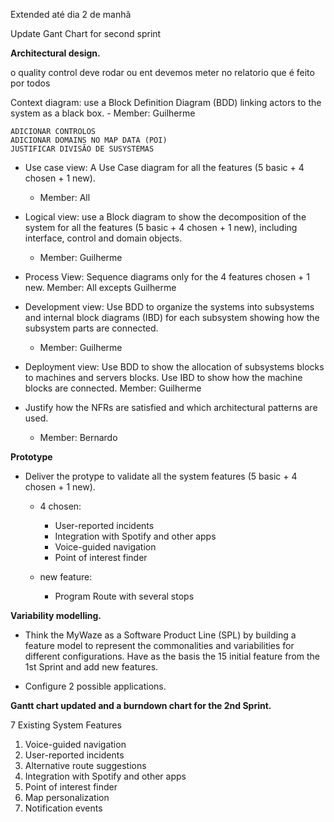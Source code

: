Extended até dia 2 de manhã

Update Gant Chart for second sprint

**Architectural design.**

o quality control deve rodar ou ent devemos meter no relatorio que é feito por todos

 Context diagram: use a Block Definition Diagram (BDD) linking actors to the system as a black box.
    - Member: Guilherme

    ADICIONAR CONTROLOS
    ADICIONAR DOMAINS NO MAP DATA (POI)
    JUSTIFICAR DIVISÃO DE SUSYSTEMAS

- Use case view: A Use Case diagram for all the features (5 basic + 4 chosen + 1 new). 
    - Member: All

-  Logical view: use a Block diagram to show the decomposition of the system for all the features (5 basic + 4 chosen + 1 new), including interface, control and domain objects. 
    - Member: Guilherme

-  Process View: Sequence diagrams only for the 4 features chosen + 1 new.
    Member: All excepts Guilherme

-  Development view: Use BDD to organize the systems into subsystems and internal block diagrams (IBD) for each subsystem showing how the subsystem parts are connected.  
    - Member: Guilherme

-  Deployment view: Use BDD to show the allocation of subsystems blocks  to machines and servers blocks. Use IBD to show how the machine blocks are connected. 
    Member: Guilherme

-  Justify how the NFRs are satisfied and which architectural patterns are used.
    - Member: Bernardo

**Prototype**
- Deliver the protype to validate all the system features (5 basic + 4 chosen + 1 new).
    - 4 chosen:
        -  User-reported incidents
        - Integration with Spotify and other apps
        - Voice-guided navigation
        - Point of interest finder
    
    - new feature:
        - Program Route with several stops

    

**Variability modelling.**
- Think the MyWaze as a Software Product Line (SPL) by building a feature model to represent the commonalities and variabilities for different  configurations. 
Have as the basis the 15 initial feature from the 1st Sprint and add new features. 

- Configure 2 possible applications. 

**Gantt chart updated and a burndown chart for the 2nd Sprint.** 


7 Existing System Features 
1. Voice-guided navigation 
2. User-reported incidents 
3. Alternative route suggestions 
4. Integration with Spotify and other apps 
5. Point of interest finder 
6. Map personalization 
7. Notification events 